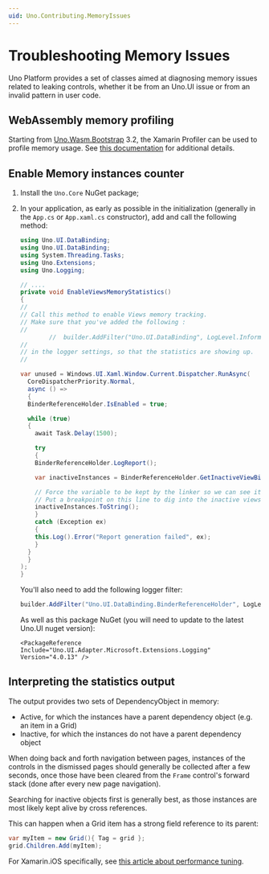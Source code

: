 ```yaml
---
uid: Uno.Contributing.MemoryIssues
---
```


# Troubleshooting Memory Issues

Uno Platform provides a set of classes aimed at diagnosing memory issues related to leaking controls, whether it be from
an Uno.UI issue or from an invalid pattern in user code.

## WebAssembly memory profiling

Starting from [Uno.Wasm.Bootstrap](https://github.com/unoplatform/Uno.Wasm.Bootstrap) 3.2, the Xamarin Profiler can be used to profile memory usage. See [this documentation](https://github.com/unoplatform/Uno.Wasm.Bootstrap#memory-profiling) for additional details.

## Enable Memory instances counter

1. Install the `Uno.Core` NuGet package;
2. In your application, as early as possible in the initialization (generally in the `App.cs` or `App.xaml.cs` constructor), add and call the following method:

    ``` csharp
    using Uno.UI.DataBinding;
    using Uno.UI.DataBinding;
    using System.Threading.Tasks;
    using Uno.Extensions;
    using Uno.Logging;

    // ....
    private void EnableViewsMemoryStatistics()
    {
    //
    // Call this method to enable Views memory tracking.
    // Make sure that you've added the following :
    //
            //  builder.AddFilter("Uno.UI.DataBinding", LogLevel.Information );
    //
    // in the logger settings, so that the statistics are showing up.
    //

    var unused = Windows.UI.Xaml.Window.Current.Dispatcher.RunAsync(
      CoreDispatcherPriority.Normal,
      async () =>
      {
      BinderReferenceHolder.IsEnabled = true;

      while (true)
      {
        await Task.Delay(1500);

        try
        {
        BinderReferenceHolder.LogReport();

        var inactiveInstances = BinderReferenceHolder.GetInactiveViewBinders();

        // Force the variable to be kept by the linker so we can see it with the debugger.
        // Put a breakpoint on this line to dig into the inactive views.
        inactiveInstances.ToString();
        }
        catch (Exception ex)
        {
        this.Log().Error("Report generation failed", ex);
        }
      }
      }
    );
    }
    ```

    You'll also need to add the following logger filter:

    ```csharp
    builder.AddFilter("Uno.UI.DataBinding.BinderReferenceHolder", LogLevel.Information );
    ```

    As well as this package NuGet (you will need to update to the latest Uno.UI nuget version):

    ```xaml
    <PackageReference Include="Uno.UI.Adapter.Microsoft.Extensions.Logging" Version="4.0.13" />
    ```

## Interpreting the statistics output

The output provides two sets of DependencyObject in memory:

- Active, for which the instances have a parent dependency object (e.g. an item in a Grid)
- Inactive, for which the instances do not have a parent dependency object

When doing back and forth navigation between pages, instances of the controls in the dismissed pages should
generally be collected after a few seconds, once those have been cleared from the `Frame` control's forward
stack (done after every new page navigation).

Searching for inactive objects first is generally best, as those instances are most likely kept alive by
cross references.

This can happen when a Grid item has a strong field reference to its parent:

```csharp
var myItem = new Grid(){ Tag = grid };
grid.Children.Add(myItem);
```

For Xamarin.iOS specifically, see [this article about performance tuning](https://learn.microsoft.com/xamarin/ios/deploy-test/performance).
